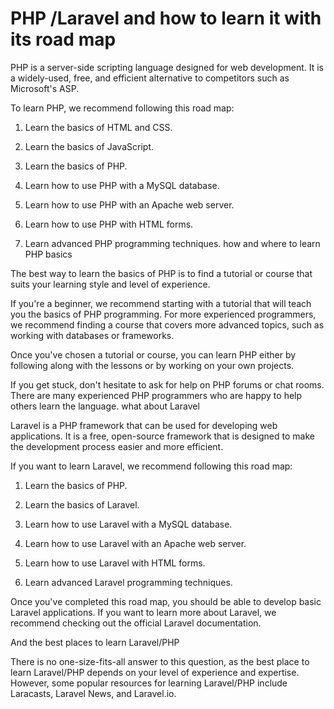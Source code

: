 # PHP /Laravel and how to learn it with its road map

PHP is a server-side scripting language designed for web development. It is a widely-used, free, and efficient alternative to competitors such as Microsoft's ASP.


To learn PHP, we recommend following this road map:


1. Learn the basics of HTML and CSS.

2. Learn the basics of JavaScript.

3. Learn the basics of PHP.

4. Learn how to use PHP with a MySQL database.

5. Learn how to use PHP with an Apache web server.

6. Learn how to use PHP with HTML forms.

7. Learn advanced PHP programming techniques.
how and where to learn PHP basics

The best way to learn the basics of PHP is to find a tutorial or course that suits your learning style and level of experience.

If you're a beginner, we recommend starting with a tutorial that will teach you the basics of PHP programming. For more experienced programmers, we recommend finding a course that covers more advanced topics, such as working with databases or frameworks.

Once you've chosen a tutorial or course, you can learn PHP either by following along with the lessons or by working on your own projects.

If you get stuck, don't hesitate to ask for help on PHP forums or chat rooms. There are many experienced PHP programmers who are happy to help others learn the language.
what about Laravel

Laravel is a PHP framework that can be used for developing web applications. It is a free, open-source framework that is designed to make the development process easier and more efficient.

If you want to learn Laravel, we recommend following this road map:

1. Learn the basics of PHP.

2. Learn the basics of Laravel.

3. Learn how to use Laravel with a MySQL database.

4. Learn how to use Laravel with an Apache web server.

5. Learn how to use Laravel with HTML forms.

6. Learn advanced Laravel programming techniques.

Once you've completed this road map, you should be able to develop basic Laravel applications. If you want to learn more about Laravel, we recommend checking out the official Laravel documentation.

And the best places to learn Laravel/PHP

There is no one-size-fits-all answer to this question, as the best place to learn Laravel/PHP depends on your level of experience and expertise. However, some popular resources for learning Laravel/PHP include Laracasts, Laravel News, and Laravel.io.